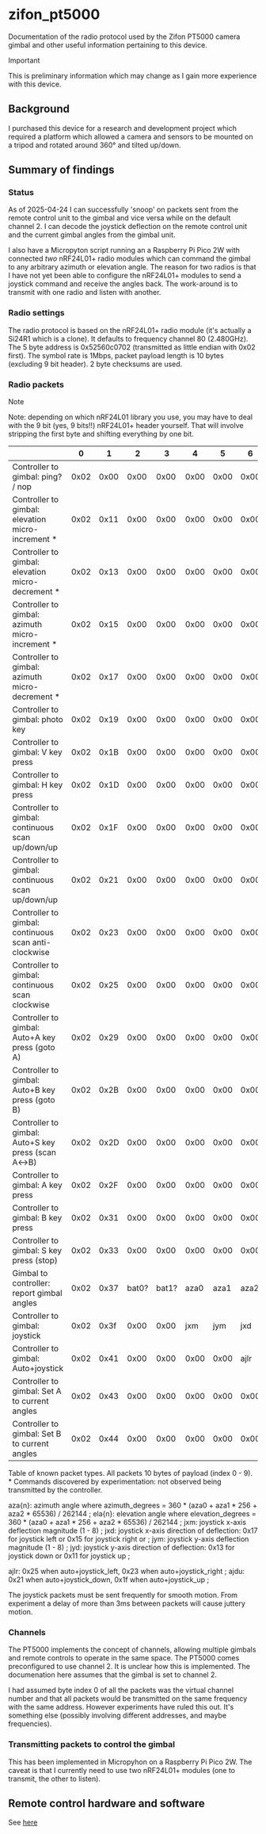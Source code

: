 

# zifon_pt5000
Documentation of the radio protocol used by the Zifon PT5000 camera gimbal and other useful information pertaining to this device.

> [!IMPORTANT]  
> This is preliminary information which may change as I gain more experience with this device. 

## Background

I purchased this device for a research and development project which required a platform which allowed a camera and sensors to be mounted on a tripod and rotated around 360° and tilted up/down.

## Summary of findings

### Status

As of 2025-04-24 I can successfully 'snoop' on packets sent from the remote control unit to the gimbal and vice versa while on the default channel 2. I can decode the joystick deflection on the remote control unit and the current gimbal angles from the gimbal unit. 

I also have a Micropyton script running an a Raspberry Pi Pico 2W with connected *two* nRF24L01+ radio modules which can command the gimbal to any arbitrary azimuth or elevation angle.
The reason for two radios is that I have not yet been able to configure the nRF24L01+ modules to send a joystick command and receive the angles back. The work-around is to transmit with one radio and listen with another.

### Radio settings
The radio protocol is based on the nRF24L01+ radio module (it's actually a Si24R1 which is a clone). It defaults to frequency channel 80 (2.480GHz). The 5 byte address is 0x52560c0702 (transmitted as little endian with 0x02 first). The symbol rate is 1Mbps, packet payload length is 10 bytes (excluding 9 bit header). 2 byte checksums are used.

### Radio packets 

> [!NOTE]
> Note: depending on which nRF24L01 library you use, you may have to deal with the 9 bit (yes, 9 bits!!) nRF24L01+ header yourself. That will involve stripping the first byte and shifting everything by one bit.

|                                                    | 0    | 1    | 2    | 3    | 4     | 5     | 6    | 7     | 8     | 9     |
|----------------------------------------------------|------|------|------|------|-------|-------|------|-------|-------|-------|
|Controller to gimbal: ping? / nop                   | 0x02 | 0x00 | 0x00 | 0x00 | 0x00  | 0x00  | 0x00 | 0x00  | 0x00  | 0x00  |
|Controller to gimbal: elevation micro-increment *    | 0x02 | 0x11 | 0x00 | 0x00 | 0x00  | 0x00  | 0x00 | 0x00  | 0x00  | 0x00  |
|Controller to gimbal: elevation micro-decrement *    | 0x02 | 0x13 | 0x00 | 0x00 | 0x00  | 0x00  | 0x00 | 0x00  | 0x00  | 0x00  |
|Controller to gimbal: azimuth micro-increment   *    | 0x02 | 0x15 | 0x00 | 0x00 | 0x00  | 0x00  | 0x00 | 0x00  | 0x00  | 0x00  |
|Controller to gimbal: azimuth micro-decrement   *    | 0x02 | 0x17 | 0x00 | 0x00 | 0x00  | 0x00  | 0x00 | 0x00  | 0x00  | 0x00  |
|Controller to gimbal: photo key                     | 0x02 | 0x19 | 0x00 | 0x00 | 0x00  | 0x00  | 0x00 | 0x00  | 0x00  | 0x00  |
|Controller to gimbal: V key press                   | 0x02 | 0x1B | 0x00 | 0x00 | 0x00  | 0x00  | 0x00 | 0x00  | 0x00  | 0x00  |
|Controller to gimbal: H key press                   | 0x02 | 0x1D | 0x00 | 0x00 | 0x00  | 0x00  | 0x00 | 0x00  | 0x00  | 0x00  |
|Controller to gimbal: continuous scan up/down/up    | 0x02 | 0x1F | 0x00 | 0x00 | 0x00  | 0x00  | 0x00 | 0x00  | 0x00  | 0x00  |
|Controller to gimbal: continuous scan up/down/up    | 0x02 | 0x21 | 0x00 | 0x00 | 0x00  | 0x00  | 0x00 | 0x00  | 0x00  | 0x00  |
|Controller to gimbal: continuous scan anti-clockwise| 0x02 | 0x23 | 0x00 | 0x00 | 0x00  | 0x00  | 0x00 | 0x00  | 0x00  | 0x00  |
|Controller to gimbal: continuous scan      clockwise| 0x02 | 0x25 | 0x00 | 0x00 | 0x00  | 0x00  | 0x00 | 0x00  | 0x00  | 0x00  |
|Controller to gimbal: Auto+A key press (goto A)     | 0x02 | 0x29 | 0x00 | 0x00 | 0x00  | 0x00  | 0x00 | 0x00  | 0x00  | 0x00  |
|Controller to gimbal: Auto+B key press (goto B)     | 0x02 | 0x2B | 0x00 | 0x00 | 0x00  | 0x00  | 0x00 | 0x00  | 0x00  | 0x00  |
|Controller to gimbal: Auto+S key press (scan A↔B)   | 0x02 | 0x2D | 0x00 | 0x00 | 0x00  | 0x00  | 0x00 | 0x00  | 0x00  | 0x00  |
|Controller to gimbal: A key press                   | 0x02 | 0x2F | 0x00 | 0x00 | 0x00  | 0x00  | 0x00 | 0x00  | 0x00  | 0x00  |
|Controller to gimbal: B key press                   | 0x02 | 0x31 | 0x00 | 0x00 | 0x00  | 0x00  | 0x00 | 0x00  | 0x00  | 0x00  |
|Controller to gimbal: S key press (stop)            | 0x02 | 0x33 | 0x00 | 0x00 | 0x00  | 0x00  | 0x00 | 0x00  | 0x00  | 0x00  |
|Gimbal to controller: report gimbal angles          | 0x02 | 0x37 | bat0?| bat1?| aza0  | aza1  | aza2 | ela0  | ela1  | ela2  |
|Controller to gimbal: joystick                      | 0x02 | 0x3f | 0x00 | 0x00 | jxm   | jym   | jxd  | jyd   | 0x00  | 0x00  |
|Controller to gimbal: Auto+joystick                 | 0x02 | 0x41 | 0x00 | 0x00 | 0x00  | 0x00  | ajlr | ajdu  | 0x00  | 0x00  |
|Controller to gimbal: Set A to current angles       | 0x02 | 0x43 | 0x00 | 0x00 | 0x00  | 0x00  | 0x00 | 0x00  | 0x00  | 0x00  |
|Controller to gimbal: Set B to current angles       | 0x02 | 0x44 | 0x00 | 0x00 | 0x00  | 0x00  | 0x00 | 0x00  | 0x00  | 0x00  |

Table of known packet types. All packets 10 bytes of payload (index 0 - 9).  * Commands discovered by experimentation: not observed being transmitted by the controller.

aza{n}: azimuth angle where azimuth_degrees = 360 * (aza0 + aza1 * 256 + aza2 * 65536) / 262144 ;
ela{n}: elevation angle where elevation_degrees = 360 * (aza0 + aza1 * 256 + aza2 * 65536) / 262144 ;
jxm: joystick x-axis deflection magnitude (1 - 8) ;
jxd: joystick x-axis direction of deflection: 0x17 for joystick left or 0x15 for joystick right or ;
jym: joystick y-axis deflection magnitude (1 - 8) ;
jyd: joystick y-axis direction of deflection: 0x13 for joystick down or 0x11 for joystick up ;

ajlr: 0x25 when auto+joystick_left, 0x23 when auto+joystick_right ;
ajdu: 0x21 when auto+joystick_down, 0x1f when auto+joystick_up ;

The joystick packets must be sent frequently for smooth motion. From experiment a delay of more than 3ms between packets will cause juttery motion.

### Channels

The PT5000 implements the concept of channels, allowing multiple gimbals and remote controls to operate in the same space. 
The PT5000 comes preconfigured to use channel 2. It is unclear how this is implemented. The documenation here assumes
that the gimbal is set to channel 2.

I had assumed byte index 0 of all the packets was the virtual channel number and that all packets would be transmitted
on the same frequency with the same address. However experiments have ruled this out. It's something else (possibly involving
different addresses, and maybe frequencies).

### Transmitting packets to control the gimbal

This has been implemented in Micropyhon on a Raspberry Pi Pico 2W. The caveat is that I currently need to use two nRF24L01+ modules (one to transmit, the other to listen). 

## Remote control hardware and software

See [here](/micropython/README.md) 

